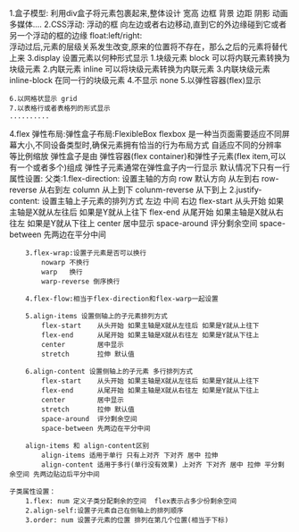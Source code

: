 1.盒子模型: 利用div盒子将元素包裹起来,整体设计 宽高 边框 背景 边距 阴影 动画 多媒体....
2.CSS浮动:  浮动的框 向左边或者右边移动,直到它的外边缘碰到它或者另一个浮动的框的边缘
    float:left/right:  
浮动过后,元素的层级关系发生改变,原来的位置将不存在，那么之后的元素将替代上来
3.display 设置元素以何种形式显示
    1.块级元素 block 可以将内联元素转换为块级元素
    2.内联元素 inline 可以将块级元素转换为内联元素
    3.内联块级元素 inline-block 在同一行的块级元素
    4.不显示 none
    5.以弹性容器(flex)显示

    6.以网格状显示 grid 
    7.以表格行或者表格列的形式显示
    ..........
4.flex 弹性布局:弹性盒子布局:FlexibleBox flexbox 是一种当页面需要适应不同屏幕大小,不同设备类型时,确保元素拥有恰当的行为布局方式
    自适应不同的分辨率 等比例缩放 
    弹性盒子是由 弹性容器(flex container)和弹性子元素(flex item,可以有一个或者多个)组成
                弹性子元素通常在弹性盒子内一行显示 默认情况下只有一行
    属性设置:
    父类:1.flex-direction: 设置主轴的方向
            row 默认方向 从左到右
            row-reverse 从右到左
            column 从上到下
            colunm-reverse 从下到上
        2.justify-content: 设置主轴上子元素的排列方式 左边 中间 右边
            flex-start    从头开始 如果主轴是X就从左往后 如果是Y就从上往下
            flex-end      从尾开始 如果主轴是X就从右往左 如果是Y就从下往上
            center        居中显示
            space-around  评分剩余空间
            space-between 先两边在平分中间   
        
        3.flex-wrap:设置子元素是否可以换行
            nowarp 不换行
            warp   换行
            warp-reverse 倒序换行

        4.flex-flow:相当于flex-direction和flex-warp一起设置

        5.align-items 设置侧轴上的子元素排列方式
            flex-start    从头开始 如果主轴是X就从左往后 如果是Y就从上往下
            flex-end      从尾开始 如果主轴是X就从右往左 如果是Y就从下往上
            center        居中显示
            stretch       拉伸 默认值
        
        6.align-content 设置侧轴上的子元素 多行排列方式
            flex-start    从头开始 如果主轴是X就从左往后 如果是Y就从上往下
            flex-end      从尾开始 如果主轴是X就从右往左 如果是Y就从下往上
            center        居中显示
            stretch       拉伸 默认值
            space-around  评分剩余空间
            space-between 先两边在平分中间 
        
        align-items 和 align-content区别
            align-items 适用于单行 只有上对齐 下对齐 居中 拉伸
            align-content 适用于多行(单行没有效果) 上对齐 下对齐 居中 拉伸 平分剩余空间 先两边贴边后平分中间

    子类属性设置：
        1.flex: num 定义子类分配剩余的空间  flex表示占多少份剩余空间
        2.align-self:设置子元素自己在侧轴上的排列顺序
        3.order: num 设置子元素的位置 排列在第几个位置(相当于下标)


